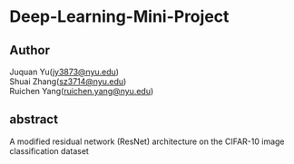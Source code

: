 # Deep-Learning-Mini-Project
## Author
Juquan Yu(jy3873@nyu.edu)  
Shuai Zhang(sz3714@nyu.edu)  
Ruichen Yang(ruichen.yang@nyu.edu)  
## abstract
A modified residual network (ResNet) architecture on the CIFAR-10 image classification dataset
